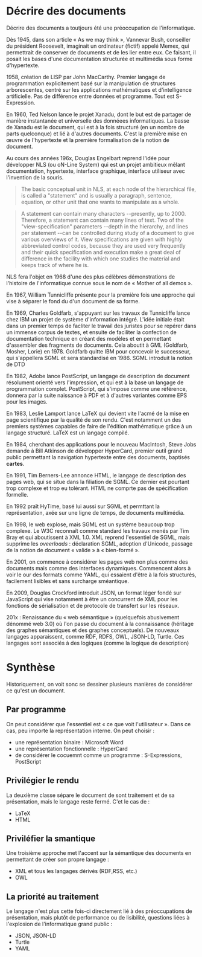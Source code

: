 # Décrire des documents

Décrire des documents a toutjours été une préoccupation de l'informatique.

Dès 1945, dans son article « As we may think », Vannevar Bush, conseiller du président Roosevelt, imaginait un ordinateur (fictif) appelé Memex, qui permettrait de conserver de documents et de les lier entre eux. Ce faisant, il posait les bases d'une documentation structurée et multimédia sous forme d'hypertexte.

1958, création de LISP par John MacCarthy. Premier langage de programmation explicitement basé sur la manipulation de structures arborescentes, centré sur les applications mathématiques et d'intelligence artificielle. Pas de différence entre données et programme. Tout est S-Expression.

En 1960, Ted Nelson lance le projet Xanadu, dont le but est de partager de manière instantanée et universelle des donnéees informatiques. La basse de Xanadu est le document, qui est à la fois structuré (en un nombre de parts quelconque) et lié à d'autres documents. C'est la première mise en œuvre de l'hypertexte et la première formalisation de la notion de document.

Au cours des années 196x, Douglas Engelbart reprend l'idée pour développer NLS (ou oN-Line System) qui est un projet ambitieux mêlant documentation, hypertexte, interface graphique, interface utiliseur avec l'invention de la souris.

> The basic conceptual unit in NLS, at each node of the hierarchical file, is called a "statement" and is usually a paragraph, sentence, equation, or other unit that one wants to manipulate as a whole.

> A statement can contain many characters --presently, up to 2000. Therefore, a statement can contain many lines of text. Two of the "view-specification" parameters --depth in the hierarchy, and lines per statement --can be controlled during study of a document to give various overviews of it. View specifications are given with highly abbreviated control codes, because they are used very frequently and their quick specification and execution make a great deal of difference in the facility with which one studies the material and keeps track of where he is.

NLS fera l'objet en 1968 d'une des plus célèbres démonstrations de l'histoire de l'informatique connue sous le nom de « Mother of all demos ».

En 1967, William Tunnicliffe présente pour la première fois une approche qui vise à séparer le fond du d'un document de sa forme.

En 1969, Charles Goldfarb, s'appuyant sur les travaux de Tunnicliffe lance chez IBM un projet de système d'information intégré. L'idée initiale était dans un premier temps de facliter le travail des juristes pour se repérer dans un immense corpus de textes, et ensuite de faciliter la confection de documentation technique en créant des modèles et en permettant d'assembler des fragments de documents. Cela aboutit à GML (Goldfarb, Mosher, Lorie) en 1978. Goldfarb quitte IBM pour concevoir le successeur, qui s'appellera SGML et sera standardisé en 1986. SGML introduit la notion de DTD

En 1982, Adobe lance PostScript, un langage de description de document résolument orienté vers l'impression, et qui est à la base un langage de programmation complet. PostScript, qui s'impose comme une référence, donnera par la suite naissance à PDF et à d'autres variantes comme EPS pour les images.

En 1983, Leslie Lamport lance LaTeX qui devient vite l'acmé de la mise en page scientifique par la qualité de son rendu. C'est notamment un des premiers systèmes capables de faire de l'édition mathématique grâce à un langage structuré. LaTeX est un langage compilé. 

En 1984, cherchant des applications pour le nouveau MacIntosh, Steve Jobs demande à Bill Atkinson de développer HyperCard, premier outil grand public permettant la navigation hypertexte entre des documents, baptisés __cartes__.

En 1991, Tim Berners-Lee annonce HTML, le langage de description des pages web, qui se situe dans la filiation de SGML. Ce dernier est pourtant trop complexe et trop eu tolérant. HTML ne comprte pas de spécification formelle.

En 1992 praît HyTime, basé lui aussi sur SGML et permttant la représentation, axée sur une ligne de temps, de documents multimédia.

En 1998, le web explose, mais SGML est un système beaucoup trop complexe. Le W3C reconnaît comme standard les travaux menés par Tim Bray et qui aboutissent à XML 1.0. XML reprend l'essentiel de SGML, mais supprime les _oveerloads_ : déclaration SGML, adoption d'Unicode, passage de la notion de document « valide » à « bien-formé ».

En 2001, on commence à considérer les pages web non plus comme des documents mais comme des interfaces dynamiques. Commencent alors à voir le our des formats comme YAML, qui essaient d'être à la fois structurés, facilement lisibles et sans surcharge sméantique.

En 2009, Douglas Crockford introduit JSON, un format léger fondé sur JavaScript qui vise notamment à être un concurrent de XML pour les fonctions de sérialisation et de protocole de transfert sur les réseaux.

201x : Renaissance du « web sémantique » (quelquefois abusivement dénommé web 3.0) où l'on passe du document à la connaissance (héritage des graphes sémantiques et des graphes conceptuels). De nouveaux langages apparaissent, comme RDF, RDFS, OWL, JSON-LD, Turtle. Ces langages sont associés à des logiques (comme la logique de description) 

# Synthèse

Historiquement, on voit sonc se dessiner plusieurs manières de considérer ce qu'est un document.

## Par programme

On peut considérer que l'essentiel est « ce que voit l'utilisateur ». Dans ce cas, peu importe la représentation interne. On peut choisir :
* une représentation binaire : Microsoft Word
* une représentation fonctionnelle : HyperCard
* de considérer le cocuemnt comme un programme : S-Expressions, PostScript

## Privilégier le rendu

La deuxième classe sépare le document de sont traitement et de sa présentation, mais le langage reste fermé. C'et le cas de :
* LaTeX
* HTML

## Priviléfier la smantique

Une troisième approche met l'accent sur la sémantique des documents en permettant de créer son propre langage :
* XML et tous les langages dérivés (RDF,RSS, etc.)
* OWL

## La priorité au traitement

Le langage n'est plus cette fois-ci directement lié à des préoccupations de présentation, mais plutôt de performance ou de lisibilité, questions liées à l'explosion de l'informatique grand public :
* JSON, JSON-LD
* Turtle
* YAML
